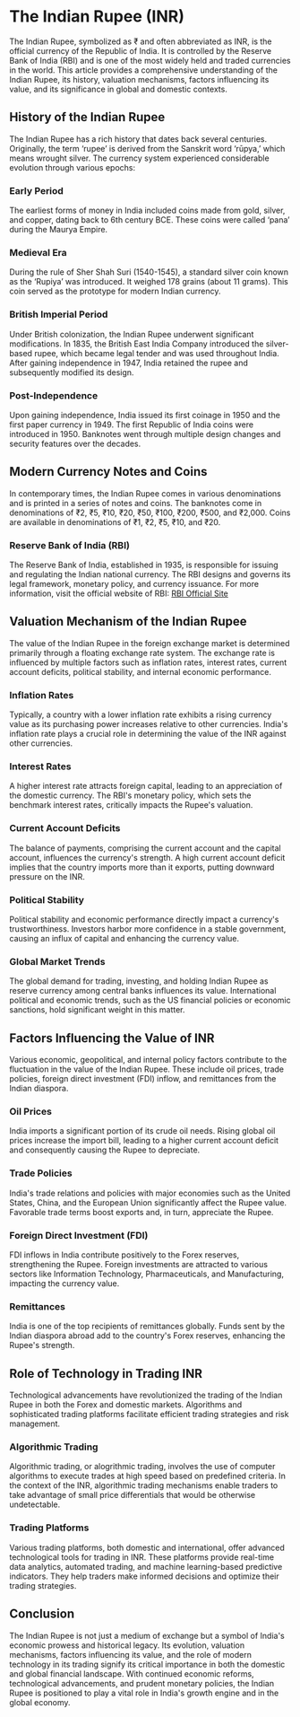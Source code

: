 # The Indian Rupee (INR)

The Indian Rupee, symbolized as ₹ and often abbreviated as INR, is the official currency of the Republic of India. It is controlled by the Reserve Bank of India (RBI) and is one of the most widely held and traded currencies in the world. This article provides a comprehensive understanding of the Indian Rupee, its history, valuation mechanisms, factors influencing its value, and its significance in global and domestic contexts.

## History of the Indian Rupee

The Indian Rupee has a rich history that dates back several centuries. Originally, the term ‘rupee’ is derived from the Sanskrit word ‘rūpya,’ which means wrought silver. The currency system experienced considerable evolution through various epochs:

### Early Period

The earliest forms of money in India included coins made from gold, silver, and copper, dating back to 6th century BCE. These coins were called ‘pana’ during the Maurya Empire.

### Medieval Era

During the rule of Sher Shah Suri (1540-1545), a standard silver coin known as the ‘Rupiya’ was introduced. It weighed 178 grains (about 11 grams). This coin served as the prototype for modern Indian currency.

### British Imperial Period

Under British colonization, the Indian Rupee underwent significant modifications. In 1835, the British East India Company introduced the silver-based rupee, which became legal tender and was used throughout India. After gaining independence in 1947, India retained the rupee and subsequently modified its design.

### Post-Independence

Upon gaining independence, India issued its first coinage in 1950 and the first paper currency in 1949. The first Republic of India coins were introduced in 1950. Banknotes went through multiple design changes and security features over the decades.

## Modern Currency Notes and Coins

In contemporary times, the Indian Rupee comes in various denominations and is printed in a series of notes and coins. The banknotes come in denominations of ₹2, ₹5, ₹10, ₹20, ₹50, ₹100, ₹200, ₹500, and ₹2,000. Coins are available in denominations of ₹1, ₹2, ₹5, ₹10, and ₹20.

### Reserve Bank of India (RBI)

The Reserve Bank of India, established in 1935, is responsible for issuing and regulating the Indian national currency. The RBI designs and governs its legal framework, monetary policy, and currency issuance. For more information, visit the official website of RBI: [RBI Official Site](https://www.rbi.org.in/)

## Valuation Mechanism of the Indian Rupee

The value of the Indian Rupee in the foreign exchange market is determined primarily through a floating exchange rate system. The exchange rate is influenced by multiple factors such as inflation rates, interest rates, current account deficits, political stability, and internal economic performance.

### Inflation Rates

Typically, a country with a lower inflation rate exhibits a rising currency value as its purchasing power increases relative to other currencies. India's inflation rate plays a crucial role in determining the value of the INR against other currencies.

### Interest Rates

A higher interest rate attracts foreign capital, leading to an appreciation of the domestic currency. The RBI's monetary policy, which sets the benchmark interest rates, critically impacts the Rupee's valuation.

### Current Account Deficits

The balance of payments, comprising the current account and the capital account, influences the currency's strength. A high current account deficit implies that the country imports more than it exports, putting downward pressure on the INR.

### Political Stability

Political stability and economic performance directly impact a currency's trustworthiness. Investors harbor more confidence in a stable government, causing an influx of capital and enhancing the currency value.

### Global Market Trends

The global demand for trading, investing, and holding Indian Rupee as reserve currency among central banks influences its value. International political and economic trends, such as the US financial policies or economic sanctions, hold significant weight in this matter.

## Factors Influencing the Value of INR

Various economic, geopolitical, and internal policy factors contribute to the fluctuation in the value of the Indian Rupee. These include oil prices, trade policies, foreign direct investment (FDI) inflow, and remittances from the Indian diaspora.

### Oil Prices

India imports a significant portion of its crude oil needs. Rising global oil prices increase the import bill, leading to a higher current account deficit and consequently causing the Rupee to depreciate.

### Trade Policies

India's trade relations and policies with major economies such as the United States, China, and the European Union significantly affect the Rupee value. Favorable trade terms boost exports and, in turn, appreciate the Rupee.

### Foreign Direct Investment (FDI)

FDI inflows in India contribute positively to the Forex reserves, strengthening the Rupee. Foreign investments are attracted to various sectors like Information Technology, Pharmaceuticals, and Manufacturing, impacting the currency value.

### Remittances

India is one of the top recipients of remittances globally. Funds sent by the Indian diaspora abroad add to the country's Forex reserves, enhancing the Rupee's strength.

## Role of Technology in Trading INR

Technological advancements have revolutionized the trading of the Indian Rupee in both the Forex and domestic markets. Algorithms and sophisticated trading platforms facilitate efficient trading strategies and risk management.

### Algorithmic Trading

Algorithmic trading, or alogrithmic trading, involves the use of computer algorithms to execute trades at high speed based on predefined criteria. In the context of the INR, algorithmic trading mechanisms enable traders to take advantage of small price differentials that would be otherwise undetectable.

### Trading Platforms

Various trading platforms, both domestic and international, offer advanced technological tools for trading in INR. These platforms provide real-time data analytics, automated trading, and machine learning-based predictive indicators. They help traders make informed decisions and optimize their trading strategies.

## Conclusion

The Indian Rupee is not just a medium of exchange but a symbol of India's economic prowess and historical legacy. Its evolution, valuation mechanisms, factors influencing its value, and the role of modern technology in its trading signify its critical importance in both the domestic and global financial landscape. With continued economic reforms, technological advancements, and prudent monetary policies, the Indian Rupee is positioned to play a vital role in India's growth engine and in the global economy.